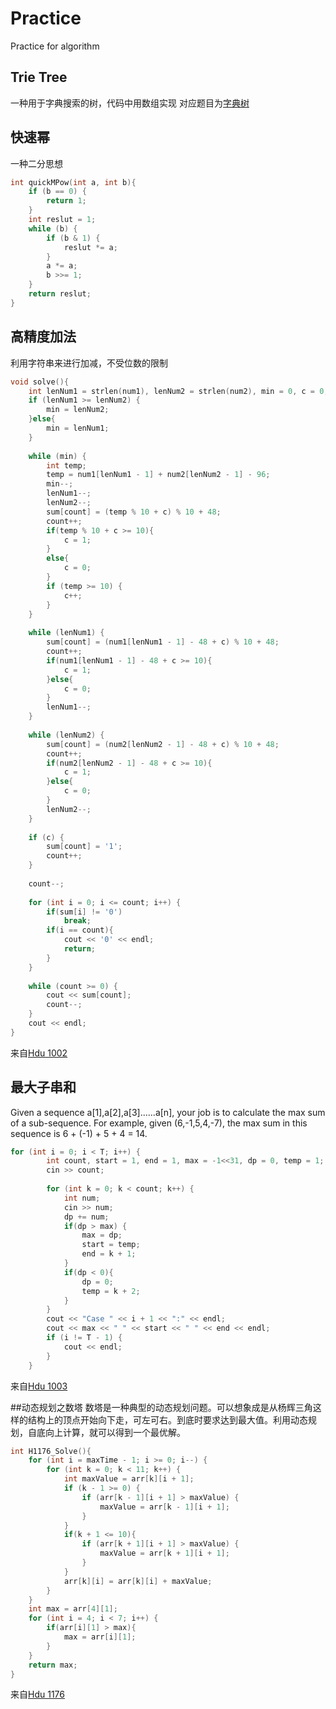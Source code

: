 # Practice
Practice for algorithm

## Trie Tree
一种用于字典搜索的树，代码中用数组实现
对应题目为[字典树](http://hihocoder.com/problemset/problem/1014)

## 快速幂
一种二分思想
````c++
int quickMPow(int a, int b){
    if (b == 0) {
        return 1;
    }
    int reslut = 1;
    while (b) {
        if (b & 1) {
            reslut *= a;
        }
        a *= a;
        b >>= 1;
    }
    return reslut;
}
````
## 高精度加法
利用字符串来进行加减，不受位数的限制
````c++
void solve(){
    int lenNum1 = strlen(num1), lenNum2 = strlen(num2), min = 0, c = 0, count = 0;
    if (lenNum1 >= lenNum2) {
        min = lenNum2;
    }else{
        min = lenNum1;
    }
    
    while (min) {
        int temp;
        temp = num1[lenNum1 - 1] + num2[lenNum2 - 1] - 96;
        min--;
        lenNum1--;
        lenNum2--;
        sum[count] = (temp % 10 + c) % 10 + 48;
        count++;
        if(temp % 10 + c >= 10){
            c = 1;
        }
        else{
            c = 0;
        }
        if (temp >= 10) {
            c++;
        }
    }
    
    while (lenNum1) {
        sum[count] = (num1[lenNum1 - 1] - 48 + c) % 10 + 48;
        count++;
        if(num1[lenNum1 - 1] - 48 + c >= 10){
            c = 1;
        }else{
            c = 0;
        }
        lenNum1--;
    }
    
    while (lenNum2) {
        sum[count] = (num2[lenNum2 - 1] - 48 + c) % 10 + 48;
        count++;
        if(num2[lenNum2 - 1] - 48 + c >= 10){
            c = 1;
        }else{
            c = 0;
        }
        lenNum2--;
    }
    
    if (c) {
        sum[count] = '1';
        count++;
    }
    
    count--;
    
    for (int i = 0; i <= count; i++) {
        if(sum[i] != '0')
            break;
        if(i == count){
            cout << '0' << endl;
            return;
        }
    }
    
    while (count >= 0) {
        cout << sum[count];
        count--;
    }
    cout << endl;
}

````
来自[Hdu 1002](http://acm.hdu.edu.cn/showproblem.php?pid=1002)

## 最大子串和
Given a sequence a[1],a[2],a[3]......a[n], your job is to calculate the max sum of a sub-sequence. For example, given (6,-1,5,4,-7), the max sum in this sequence is 6 + (-1) + 5 + 4 = 14.
````c++
for (int i = 0; i < T; i++) {
        int count, start = 1, end = 1, max = -1<<31, dp = 0, temp = 1;
        cin >> count;
       
        for (int k = 0; k < count; k++) {
            int num;
            cin >> num;
            dp += num;
            if(dp > max) {
                max = dp;
                start = temp;
                end = k + 1;
            }
            if(dp < 0){
                dp = 0;
                temp = k + 2;
            }
        }
        cout << "Case " << i + 1 << ":" << endl;
        cout << max << " " << start << " " << end << endl;
        if (i != T - 1) {
            cout << endl;
        }
    }
````
来自[Hdu 1003](http://acm.hdu.edu.cn/showproblem.php?pid=1003)

##动态规划之数塔
数塔是一种典型的动态规划问题。可以想象成是从杨辉三角这样的结构上的顶点开始向下走，可左可右。到底时要求达到最大值。利用动态规划，自底向上计算，就可以得到一个最优解。
````c++
int H1176_Solve(){
    for (int i = maxTime - 1; i >= 0; i--) {
        for (int k = 0; k < 11; k++) {
            int maxValue = arr[k][i + 1];
            if (k - 1 >= 0) {
                if (arr[k - 1][i + 1] > maxValue) {
                    maxValue = arr[k - 1][i + 1];
                }
            }
            if(k + 1 <= 10){
                if (arr[k + 1][i + 1] > maxValue) {
                    maxValue = arr[k + 1][i + 1];
                }
            }
            arr[k][i] = arr[k][i] + maxValue;
        }
    }
    int max = arr[4][1];
    for (int i = 4; i < 7; i++) {
        if(arr[i][1] > max){
            max = arr[i][1];
        }
    }
    return max;
}
````
来自[Hdu 1176](http://acm.hdu.edu.cn/showproblem.php?pid=1176)
